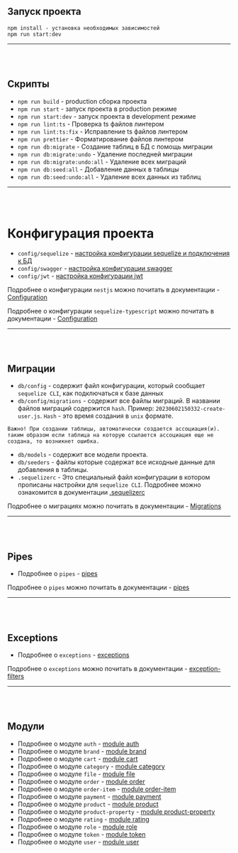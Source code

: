 ## Запуск проекта

```
npm install - установка необходимых зависимостей
npm run start:dev

```

---

<br/>
<br/>

## Скрипты

- `npm run build` - production сборка проекта
- `npm run start` - запуск проекта в production режиме
- `npm run start:dev` - запуск проекта в development режиме
- `npm run lint:ts` - Проверка ts файлов линтером
- `npm run lint:ts:fix` - Исправление ts файлов линтером
- `npm run prettier` - Форматирование файлов линтером
- `npm run db:migrate` - Создание таблиц в БД с помощь миграции
- `npm run db:migrate:undo` - Удаление последней миграции
- `npm run db:migrate:undo:all` - Удаление всех миграций
- `npm run db:seed:all` - Добавление данных в таблицы
- `npm run db:seed:undo:all` - Удаление всех данных из таблиц

---

<br/>
<br/>

# Конфигурация проекта

- `config/sequelize` - [настройка конфигурации sequelize и подключения к БД](config/sequelize/configuration-and-connection-db.md)
- `config/swagger` - [настройка конфигурации swagger](config/swagger/docs/swagger.config.md)
- `config/jwt` - [настройка конфигурации jwt](config/jwt/jwt.config.md)

Подробнее о конфигурации `nestjs` можно почитать в
документации - [Configuration](https://docs-nestjs.netlify.app/techniques/configuration)

Подробнее о конфигурации `sequelize-typescript` можно почитать в
документации - [Configuration](https://github.com/sequelize/sequelize-typescript#configuration)

---

<br/>
<br/>

## Миграции

- `db/config` - содержит файл конфигурации, который сообщает `sequelize CLI`, как подключаться к базе данных
- `db/config/migrations` - содержит все файлы миграций. В названии файлов миграций содержится `hash`.
  Пример: `20230602150332-create-user.js`. `Hash` - это время создания в `unix` формате.

~~~
Важно! При создании таблицы, автоматически создается ассоциация(и). таким образом если таблица на которую ссылается ассоциация еще не создана, то возникнет ошибка.
~~~

- `db/models` - содержит все модели проекта.
- `db/seeders` - файлы которые содержат все исходные данные для добавления в таблицы.
- `.sequelizerc` - Это специальный файл конфигурации в котором прописаны настройки для `sequelize CLI`. Подробнее можно
  ознакомится в документации [.sequelizerc](https://sequelize.org/docs/v6/other-topics/migrations/#the-sequelizerc-file)

Подробнее о миграциях можно почитать в
документации - [Migrations](https://sequelize.org/docs/v6/other-topics/migrations/)


---

<br/>
<br/>

## Pipes

- Подробнее о `pipes` - [pipes](./pipes/pipes.md)

Подробнее о `pipes` можно почитать в документации - [pipes](https://docs.nestjs.com/pipes)

---

<br/>
<br/>

## Exceptions

- Подробнее о `exceptions` - [exceptions](./exceptions/exceptions.md)

Подробнее о `exceptions` можно почитать в документации - [exception-filters](https://docs.nestjs.com/exception-filters)

---

<br/>
<br/>

## Модули

- Подробнее о модуле `auth` - [module auth](./src/auth/auth.md)
- Подробнее о модуле `brand` - [module brand](./src/brand/brand.md)
- Подробнее о модуле `cart` - [module cart](./src/cart/cart.md)
- Подробнее о модуле `category` - [module category](./src/category/category.md)
- Подробнее о модуле `file` - [module file](./src/file/file.md)
- Подробнее о модуле `order` - [module order](./src/order/order.md)
- Подробнее о модуле `order-item` - [module order-item](./src/order-item/order-item.md)
- Подробнее о модуле `payment` - [module payment](./src/payment/payment.md)
- Подробнее о модуле `product` - [module product](./src/product/product.md)
- Подробнее о модуле `product-property` - [module product-property](./src/product-property/product-property.md)
- Подробнее о модуле `rating` - [module rating](./src/rating/rating.md)
- Подробнее о модуле `role` - [module role](./src/role/role.md)
- Подробнее о модуле `token` - [module token](./src/token/token.md)
- Подробнее о модуле `user` - [module user](./src/user/user.md)